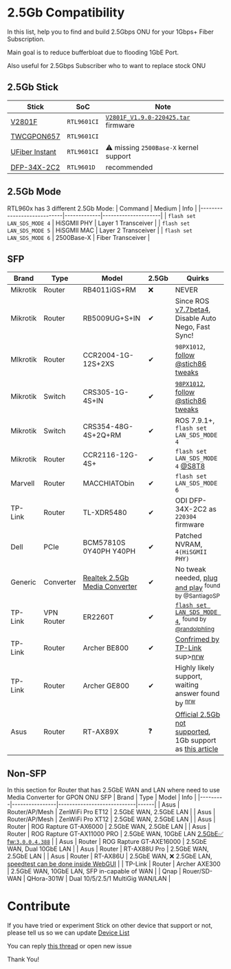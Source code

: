 # 2.5Gb Compatibility
In this list, help you to find and build 2.5Gbps ONU for your 1Gbps+ Fiber Subscription.

Main goal is to reduce bufferbloat due to flooding 1GbE Port.

Also useful for 2.5Gbps Subscriber who to want to replace stock ONU

## 2.5Gb Stick
| Stick | SoC  | Note |
|-------|------|------|
| [V2801F](https://www.baudcom.com.cn/epon-gpon-onu-stick-sfp-module-with-mac-inside.html) | `RTL9601CI` | [`V2801F_V1.9.0-220425.tar`](../Firmware/V2801F/README.md) firmware |
| [TWCGPON657](https://item.taobao.com/item.htm?spm=a1z09.2.0.0.c0552e8d7UBYLF&id=597031866488) | `RTL9601CI` | |
| [UFiber Instant](https://store.ui.com/collections/operator-ufiber/products/uf-instant) | `RTL9601CI` | ⚠️ missing `2500Base-X` kernel support |
| [DFP-34X-2C2](https://www.aliexpress.com/item/1005003515662920.html) | `RTL9601D` | recommended |

## 2.5Gb Mode
RTL960x has 3 different 2.5Gb Mode:
| Command                    | Medium      | Info                |
|----------------------------|-------------|---------------------|
| `flash set LAN_SDS_MODE 4` | HiSGMII PHY | Layer 1 Transceiver |
| `flash set LAN_SDS_MODE 5` | HiSGMII MAC | Layer 2 Transceiver |
| `flash set LAN_SDS_MODE 6` | 2500Base-X  | Fiber Transceiver   |

## SFP
| Brand    | Type   | Model                     | 2.5Gb | Quirks |
|----------|--------|---------------------------|------------|--------|
| Mikrotik | Router | RB4011iGS+RM              | ❌ | NEVER |
| Mikrotik | Router | RB5009UG+S+IN             | ✔  | Since ROS [v7.7beta4](https://forum.mikrotik.com/viewtopic.php?t=190351#p964617), Disable Auto Nego, Fast Sync! |
| MIkrotik | Router | CCR2004-1G-12S+2XS        | ✔ | `98PX1012`, [follow @stich86 tweaks](https://github.com/Anime4000/RTL960x/issues/17#issuecomment-1101435506)|
| Mikrotik | Switch | CRS305-1G-4S+IN           | ✔ | [`98PX1012`](https://forum.mikrotik.com/viewtopic.php?t=185066#p929130), [follow @stich86 tweaks](https://github.com/Anime4000/RTL960x/issues/17#issuecomment-1101435506) |
| Mikrotik | Switch | CRS354-48G-4S+2Q+RM       | ✔ | ROS 7.9.1+, `flash set LAN_SDS_MODE 4` |
| Mikrotik | Router | CCR2116-12G-4S+           | ✔ | `flash set LAN_SDS_MODE 4` [@S8T8](https://github.com/Anime4000/RTL960x/issues/122?notification_referrer_id=NT_kwDOAB0f67I1MzMwMTg0Mjc4OjE5MDg3MTU#issuecomment-1435783070) |
| Marvell  | Router | MACCHIATObin              | ✔ | `flash set LAN_SDS_MODE 6` |
| TP-Link  | Router | TL-XDR5480                | ✔ | ODI DFP-34X-2C2 as `220304` firmware |
| Dell     | PCIe   | BCM57810S 0Y40PH Y40PH    | ✔ | Patched NVRAM, `4(HiSGMII PHY)` |
| Generic  | Converter | [Realtek 2.5Gb Media Converter](https://www.aliexpress.com/item/1005004340369253.html) | ✔ | No tweak needed, [plug and play](https://github.com/Anime4000/RTL960x/blob/main/Docs/Images/2.5G%20Media%20Converter.png) <sup>found by @SantiagoSP</sup> |
| TP-Link  | VPN Router | ER2260T               | ✔ | [`flash set LAN_SDS_MODE 4`](https://github.com/Anime4000/RTL960x/issues/17#issuecomment-1225109484), <sup>found by [@randolphling](https://github.com/randolphling)</sup>  |
| TP-Link  | Router     | Archer BE800          | ✔ | [Confrimed by TP-Link](http://ibb.co/8xMjmdb) sup>[nrw](https://forum.lowyat.net/index.php?showuser=839762)</sup> |
| TP-Link  | Router     | Archer GE800          | ✔ | Highly likely support, waiting answer found by <sup>[nrw](https://forum.lowyat.net/index.php?showuser=839762)</sup> |
| Asus     | Router     | RT-AX89X              | ❓ | [Official 2.5Gb not supported](https://www.asus.com/support/FAQ/1044066/), 1Gb support as [this article](https://www.gearrice.com/update/how-to-configure-the-asus-rt-ax89x-router-with-an-sfp-ont-for-fiber/) |

## Non-SFP
In this section for Router that has 2.5GbE WAN and LAN where need to use Media Converter for GPON ONU SFP
| Brand   | Type           | Model                      | Info |
|---------|----------------|----------------------------|------|
| Asus    | Router/AP/Mesh | ZenWiFi Pro ET12           | 2.5GbE WAN, 2.5GbE LAN     |
| Asus    | Router/AP/Mesh | ZenWiFi Pro XT12           | 2.5GbE WAN, 2.5GbE LAN     |
| Asus    | Router         | ROG Rapture GT-AX6000      | 2.5GbE WAN, 2.5GbE LAN     |
| Asus    | Router         | ROG Rapture GT-AX11000 PRO | 2.5GbE WAN, 10GbE LAN [2.5GbE✅ fw:`3.0.0.4.388`](https://www.asus.com/support/FAQ/1049681/)      |
| Asus    | Router         | ROG Rapture GT-AXE16000    | 2.5GbE WAN, Dual 10GbE LAN |
| Asus    | Router         | RT-AX88U Pro               | 2.5GbE WAN, 2.5GbE LAN     |
| Asus    | Router         | RT-AX86U                   | 2.5GbE WAN, ❌ 2.5GbE LAN, [speedtest can be done inside WebGUI](https://forum.lowyat.net/index.php?showtopic=4925452&st=660&p=107398985&#entry107398985) |
| TP-Link | Router         | Archer AXE300              | 2.5GbE WAN, 10GbE LAN, SFP in-capable of WAN |
| Qnap    | Rouer/SD-WAN   | QHora-301W                 | Dual 10/5/2.5/1 MultiGig WAN/LAN |



# Contribute
If you have tried or experiment Stick on other device that support or not, please tell us so we can update [Device List](#device-list)

You can reply [this thread](https://github.com/Anime4000/RTL960x/issues/17) or open new issue

Thank You!
